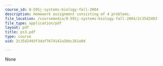 ```yaml
---
course_id: 8-591j-systems-biology-fall-2004
description: Homework assignment consisting of 4 problems.
file_location: /coursemedia/8-591j-systems-biology-fall-2004/2c35d2493f3daf7674142a3bbc261e0d_ps3.pdf
file_type: application/pdf
layout: pdf
title: ps3.pdf
type: course
uid: 2c35d2493f3daf7674142a3bbc261e0d

---
```

None